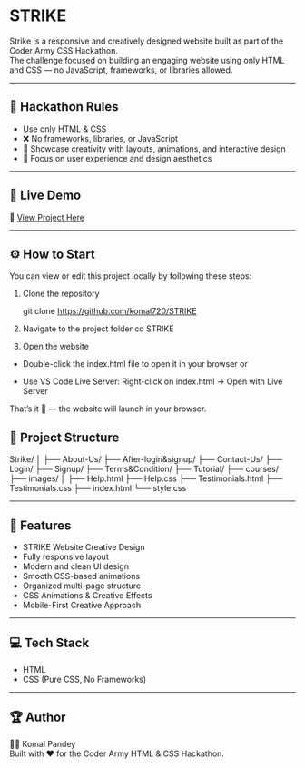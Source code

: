 #  STRIKE

Strike is a responsive and creatively designed website built as part of the Coder Army CSS Hackathon.  
The challenge focused on building an engaging website using only HTML and CSS — no JavaScript, frameworks, or libraries allowed.

---

## 🧾 Hackathon Rules

- Use only HTML & CSS  
- ❌ No frameworks, libraries, or JavaScript  
- 🎨 Showcase creativity with layouts, animations, and interactive design  
- 🧠 Focus on user experience and design aesthetics  

---

## 🚀 Live Demo

🔗 [View Project Here](#)

---

## ⚙ How to Start

You can view or edit this project locally by following these steps:

1. Clone the repository

    git clone https://github.com/komal720/STRIKE

2. Navigate to the project folder
cd STRIKE

3. Open the website

 -  Double-click the index.html file to open it in your browser
or

- Use VS Code Live Server: Right-click on index.html → Open with Live Server

That’s it 🎉 — the website will launch in your browser.


## 📂 Project Structure
Strike/
│
├── About-Us/
├── After-login&signup/
├── Contact-Us/
├── Login/
├── Signup/
├── Terms&Condition/
├── Tutorial/
├── courses/
├── images/
│
├── Help.html
├── Help.css
├── Testimonials.html
├── Testimonials.css
├── index.html
└── style.css



---

## 🎨 Features

- STRIKE Website Creative Design
- Fully responsive layout  
- Modern and clean UI design  
- Smooth CSS-based animations  
- Organized multi-page structure  
- CSS Animations & Creative Effects
- Mobile-First Creative Approach

---


## 💻 Tech Stack

- HTML  
- CSS (Pure CSS, No Frameworks)  
 

---

## 🏆 Author

👩‍💻 Komal Pandey  
Built with ❤ for the Coder Army HTML & CSS Hackathon.